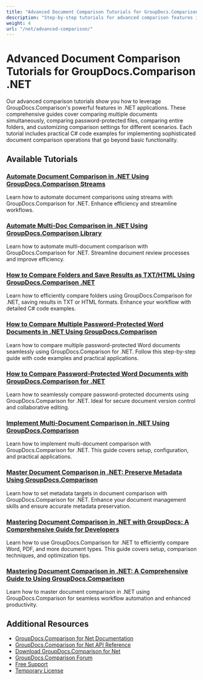 ```yaml
---
title: "Advanced Document Comparison Tutorials for GroupDocs.Comparison .NET"
description: "Step-by-step tutorials for advanced comparison features including multiple document comparison, comparison settings, and protected documents."
weight: 4
url: "/net/advanced-comparison/"
---
```


# Advanced Document Comparison Tutorials for GroupDocs.Comparison .NET

Our advanced comparison tutorials show you how to leverage GroupDocs.Comparison's powerful features in .NET applications. These comprehensive guides cover comparing multiple documents simultaneously, comparing password-protected files, comparing entire folders, and customizing comparison settings for different scenarios. Each tutorial includes practical C# code examples for implementing sophisticated document comparison operations that go beyond basic functionality.

## Available Tutorials

### [Automate Document Comparison in .NET Using GroupDocs.Comparison Streams](./net-document-comparison-groupdocs-streams/)
Learn how to automate document comparisons using streams with GroupDocs.Comparison for .NET. Enhance efficiency and streamline workflows.

### [Automate Multi-Doc Comparison in .NET Using GroupDocs.Comparison Library](./groupdocs-comparison-net-multi-doc-automation/)
Learn how to automate multi-document comparison with GroupDocs.Comparison for .NET. Streamline document review processes and improve efficiency.

### [How to Compare Folders and Save Results as TXT/HTML Using GroupDocs.Comparison .NET](./groupdocs-comparison-net-folder-comparison-tutorial/)
Learn how to efficiently compare folders using GroupDocs.Comparison for .NET, saving results in TXT or HTML formats. Enhance your workflow with detailed C# code examples.

### [How to Compare Multiple Password-Protected Word Documents in .NET Using GroupDocs.Comparison](./compare-password-protected-docs-groupdocs-dotnet/)
Learn how to compare multiple password-protected Word documents seamlessly using GroupDocs.Comparison for .NET. Follow this step-by-step guide with code examples and practical applications.

### [How to Compare Password-Protected Word Documents with GroupDocs.Comparison for .NET](./compare-password-protected-documents-groupdocs-comparison-net/)
Learn how to seamlessly compare password-protected documents using GroupDocs.Comparison for .NET. Ideal for secure document version control and collaborative editing.

### [Implement Multi-Document Comparison in .NET Using GroupDocs.Comparison](./implement-multi-doc-comparison-groupdocs-net/)
Learn how to implement multi-document comparison with GroupDocs.Comparison for .NET. This guide covers setup, configuration, and practical applications.

### [Master Document Comparison in .NET&#58; Preserve Metadata Using GroupDocs.Comparison](./groupdocs-comparison-net-metadata-target/)
Learn how to set metadata targets in document comparison with GroupDocs.Comparison for .NET. Enhance your document management skills and ensure accurate metadata preservation.

### [Mastering Document Comparison in .NET with GroupDocs&#58; A Comprehensive Guide for Developers](./mastering-document-comparison-net-groupdocs/)
Learn how to use GroupDocs.Comparison for .NET to efficiently compare Word, PDF, and more document types. This guide covers setup, comparison techniques, and optimization tips.

### [Mastering Document Comparison in .NET&#58; A Comprehensive Guide to Using GroupDocs.Comparison](./mastering-document-comparison-groupdocs-dotnet/)
Learn how to master document comparison in .NET using GroupDocs.Comparison for seamless workflow automation and enhanced productivity.

## Additional Resources

- [GroupDocs.Comparison for Net Documentation](https://docs.groupdocs.com/comparison/net/)
- [GroupDocs.Comparison for Net API Reference](https://reference.groupdocs.com/comparison/net/)
- [Download GroupDocs.Comparison for Net](https://releases.groupdocs.com/comparison/net/)
- [GroupDocs.Comparison Forum](https://forum.groupdocs.com/c/comparison)
- [Free Support](https://forum.groupdocs.com/)
- [Temporary License](https://purchase.groupdocs.com/temporary-license/)
